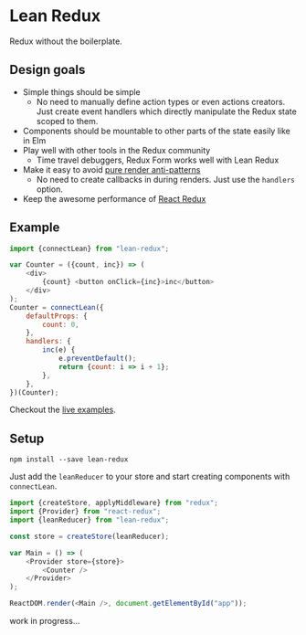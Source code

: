 
# Lean Redux

Redux without the boilerplate.

## Design goals

- Simple things should be simple
  - No need to manually define action types or even actions creators. Just
  create event handlers which directly manipulate the Redux state scoped to them.
- Components should be mountable to other parts of the state easily like in Elm
- Play well with other tools in the Redux community
  - Time travel debuggers, Redux Form works well with Lean Redux
- Make it easy to avoid [pure render anti-patterns](https://medium.com/@esamatti/react-js-pure-render-performance-anti-pattern-fb88c101332f#.5idpdujva)
  - No need to create callbacks in during renders. Just use the `handlers` option.
- Keep the awesome performance of [React Redux](https://github.com/reactjs/react-redux)


## Example

```js
import {connectLean} from "lean-redux";

var Counter = ({count, inc}) => (
    <div>
        {count} <button onClick={inc}>inc</button>
    </div>
);
Counter = connectLean({
    defaultProps: {
        count: 0,
    },
    handlers: {
        inc(e) {
            e.preventDefault();
            return {count: i => i + 1};
        },
    },
})(Counter);
```

Checkout the [live examples](https://epeli.github.io/lean-redux/examples/).

## Setup

    npm install --save lean-redux

Just add the `leanReducer` to your store and start creating components with
`connectLean`.

```js
import {createStore, applyMiddleware} from "redux";
import {Provider} from "react-redux";
import {leanReducer} from "lean-redux";

const store = createStore(leanReducer);

var Main = () => (
    <Provider store={store}>
        <Counter />
    </Provider>
);

ReactDOM.render(<Main />, document.getElementById("app"));
```


work in progress...
